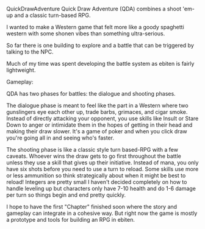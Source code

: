 QuickDrawAdventure
Quick Draw Adventure (QDA) combines a shoot 'em-up and a classic turn-based RPG.

I wanted to make a Western game that felt more like a goody spaghetti western with some shonen vibes than something ultra-serious.

So far there is one building to explore and a battle that can be triggered by talking to the NPC.

Much of my time was spent developing the battle system as ebiten is fairly lightweight.

Gameplay:

QDA has two phases for battles: the dialogue and shooting phases.

The dialogue phase is meant to feel like the part in a Western where two gunslingers eye each other up, trade barbs, grimaces, and cigar smoke. Instead of directly attacking your opponent, you use skills like Insult or Stare Down to anger or intimidate them in the hopes of getting in their head and making their draw slower. It's a game of poker and when you click draw you're going all in and seeing who's faster. 

The shooting phase is like a classic style turn based-RPG with a few caveats. Whoever wins the draw gets to go first throughout the battle unless they use a skill that gives up their initiative. Instead of mana, you only have six shots before you need to use a turn to reload. Some skills use more or less ammunition so think strategically about when it might be best to reload! Integers are pretty small I haven't decided completely on how to handle leveling up but characters only have 7-10 health and do 1-6 damage per turn so things begin and end pretty quickly.

I hope to have the first "Chapter" finished soon where the story and gameplay can integrate in a cohesive way. But right now the game is mostly a prototype and tools for building an RPG in ebiten.
